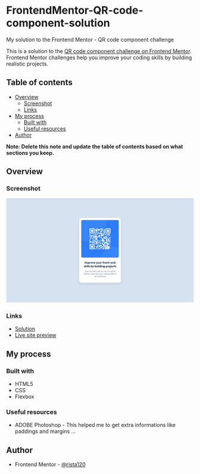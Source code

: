 # FrontendMentor-QR-code-component-solution
My solution to the Frontend Mentor - QR code component challenge

This is a solution to the [QR code component challenge on Frontend Mentor](https://www.frontendmentor.io/challenges/qr-code-component-iux_sIO_H). Frontend Mentor challenges help you improve your coding skills by building realistic projects. 

## Table of contents

- [Overview](#overview)
  - [Screenshot](#screenshot)
  - [Links](#links)
- [My process](#my-process)
  - [Built with](#built-with)
  - [Useful resources](#useful-resources)
- [Author](#author)

**Note: Delete this note and update the table of contents based on what sections you keep.**

## Overview

### Screenshot
![Design screenshot for the QR code component coding challenge](./screenshot.jpg)

### Links

- [Solution](https://github.com/rista120/FrontendMentor-QR-code-component-solution/tree/main)
- [Live site preview](https://rista120.github.io/FrontendMentor-QR-code-component-solution/)

## My process

### Built with

- HTML5
- CSS
- Flexbox

### Useful resources

- ADOBE Photoshop - This helped me to get extra informations like paddings and margins ...

## Author

- Frontend Mentor - [@rista120](https://www.frontendmentor.io/profile/rista120)
